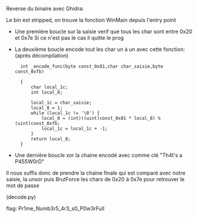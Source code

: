 Reverse du binaire avec Ghidra:

Le bin est stripped, on trouve la fonction WinMain depuis l'entry point

- Une première boucle sur la saisie verif que tous les char sont entre 0x20 et 0x7e
Si ce n'est pas le cas il quitte le prog

- La deuxième boucle encode tout les char un à un avec cette fonction: (après décompilation)
    
        int _encode_func(byte const_0x81,char char_saisie,byte const_0xfb)
    
        {
            char local_1c;
            int local_8;
        
            local_1c = char_saisie;
            local_8 = 1;
            while (local_1c != '\0') {
                local_8 = (int)((uint)const_0x81 * local_8) % (uint)const_0xfb;
                local_1c = local_1c + -1;
            }
            return local_8;
        }

- Une dernière boucle xor la chaine encodé avec comme clé "Th4t's a P455W0rD"

Il nous suffis donc de prendre la chaine finale qui est comparé avec notre saisie, la unxor puis BrutForce les chars de 0x20 à 0x7e pour retrouver le mot de passe

(decode.py)

flag: Pr1me_Numb3r5_4r3_s0_P0w3rFull
